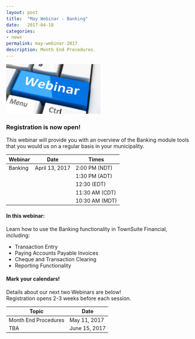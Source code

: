 ```yaml
---
layout: post
title:  "May Webinar - Banking"
date:   2017-04-18  
categories:
- news
permalink: may-webinar-2017
description: Month End Procedures.
---
```


![Webinar](/images/webinar.png "Webinar")


### **Registration is now open!** 

This webinar will provide you with an overview of the Banking module tools that you would us on a regular basis in your municipality. 


| Webinar | Date | Times |
| ---- | ---- | ---- |
| Banking | April 13, 2017 | 2:00 PM (NDT) |
| | | 1:30 PM (ADT) |
| | | 12:30 (EDT) |
| | | 11:30 AM (CDT) |
| | | 10:30 AM (MDT) |

#### **In this webinar:**  

Learn how to use the Banking functionality in TownSuite Financial, including: 

- Transaction Entry
- Paying Accounts Payable Invoices
- Cheque and Transaction Clearing
- Reporting Functionality

#### **Mark your calendars!**

Details about our next two Webinars are below!  
Registration opens 2-3 weeks before each session.

| Topic | Date |
| ---- | ---- |
| Month End Procedures | May 11, 2017 |
| TBA | June 15, 2017 |

